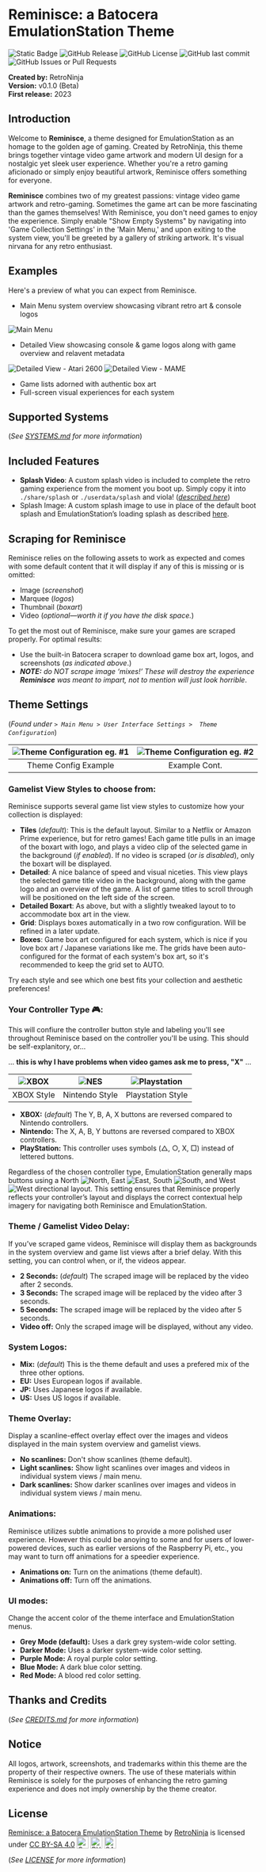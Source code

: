 # Reminisce: a Batocera EmulationStation Theme

![Static Badge](https://img.shields.io/badge/platform-batocera-%23BB2222)
![GitHub Release](https://img.shields.io/github/v/release/cdaters/es7-theme-reminisce)
![GitHub License](https://img.shields.io/github/license/cdaters/es7-theme-reminisce)
![GitHub last commit](https://img.shields.io/github/last-commit/cdaters/es7-theme-reminisce)
![GitHub Issues or Pull Requests](https://img.shields.io/github/issues/cdaters/es7-theme-reminisce)

**Created by:** RetroNinja  
**Version:** v0.1.0 (Beta)  
**First release:** 2023  

## Introduction
Welcome to **Reminisce**, a theme designed for EmulationStation as an homage to the golden age of gaming. Created by RetroNinja, this theme brings together vintage video game artwork and modern UI design for a nostalgic yet sleek user experience. Whether you're a retro gaming aficionado or simply enjoy beautiful artwork, Reminisce offers something for everyone.

**Reminisce** combines two of my greatest passions: vintage video game artwork and retro-gaming. Sometimes the game art can be more fascinating than the games themselves! With Reminisce, you don't need games to enjoy the experience. Simply enable "Show Empty Systems" by navigating into 'Game Collection Settings' in the 'Main Menu,' and upon exiting to the system view, you'll be greeted by a gallery of striking artwork. It's visual nirvana for any retro enthusiast.

## Examples
Here's a preview of what you can expect from Reminisce. 

- Main Menu system overview showcasing vibrant retro art & console logos

![Main Menu](./_inc/art/samples/001.png "Main Menu")

- Detailed View showcasing console & game logos along with game overview and relavent metadata

![Detailed View - Atari 2600](./_inc/art/samples/002.png "Detailed View - Atari 2600")
![Detailed View - MAME](./_inc/art/samples/003.png "Detailed View - MAME")

- Game lists adorned with authentic box art
- Full-screen visual experiences for each system

## Supported Systems
(*See [SYSTEMS.md](SYSTEMS.md) for more information*)

## Included Features
- **Splash Video**: A custom splash video is included to complete the retro gaming experience from the moment you boot up. Simply copy it into `./share/splash` or `./userdata/splash` and viola! (*[described here](https://wiki.batocera.org/splash_boot)*)
- Splash Image: A custom splash image to use in place of the default boot splash and EmulationStation’s loading splash as described [here](https://wiki.batocera.org/splash_boot).
  
## Scraping for Reminisce
Reminisce relies on the following assets to work as expected and comes with some default content that it will display if any of this is missing or is omitted:
* Image (*screenshot*)
* Marquee (*logos*)
* Thumbnail (*boxart*)
* Video (*optional—worth it if you have the disk space.*)

To get the most out of Reminisce, make sure your games are scraped properly. For optimal results:
- Use the built-in Batocera scraper to download game box art, logos, and screenshots (*as indicated above*.)
- ***NOTE:** do NOT scrape image ‘mixes!’ These will destroy the experience **Reminisce** was meant to impart, not to mention will just look horrible*.

## Theme Settings
(*Found under `> Main Menu > User Interface Settings >  Theme Configuration`*)

| ![Theme Configuration eg. #1](./_inc/art/samples/900.png) | ![Theme Configuration eg. #2](./_inc/art/samples/901.png) |
|:---------------------------------------------------------:|:---------------------------------------------------------:|
|    Theme Config Example    |    Example Cont.    |

### Gamelist View Styles to choose from:
Reminisce supports several game list view styles to customize how your collection is displayed:
- **Tiles** (*default*): This is the default layout. Similar to a Netflix or Amazon Prime experience, but for retro games! Each game title pulls in an image of the boxart with logo, and plays a video clip of the selected game in the background (*if enabled*). If no video is scraped (*or is disabled*), only the boxart will be displayed.
- **Detailed**: A nice balance of speed and visual niceties. This view plays the selected game title video in the background, along with the game logo and an overview of the game. A list of game titles to scroll through will be positioned on the left side of the screen.
- **Detailed Boxart**: As above, but with a slightly tweaked layout to to accommodate box art in the view.
- **Grid**: Displays boxes automatically in a two row configuration. Will be refined in a later update.
- **Boxes**: Game box art configured for each system, which is nice if you love box art / Japanese variations like me. The grids have been auto-configured for the format of each system's box art, so it's recommended to keep the grid set to AUTO.

Try each style and see which one best fits your collection and aesthetic preferences!

### Your Controller Type :video_game::
This will confiure the controller button style and labeling you'll see throughout Reminisce based on the controller you'll be using. This should be self-explanitory, or...  

... **this is why I have problems when video games ask me to press, "X"** ...

| ![XBOX](./_inc/art/samples/controller_xbox.jpg) | ![NES](./_inc/art/samples/controller_snes.jpg) | ![Playstation](./_inc/art/samples/controller_ps.jpg) |
|:-----------------------------------------------:|:----------------------------------------------:|:----------------------------------------------------:|
|    XBOX Style    |    Nintendo Style    |    Playstation Style    |

- **XBOX:** (*default*) The Y, B, A, X buttons are reversed compared to Nintendo controllers.
- **Nintendo:** The X, A, B, Y buttons are reversed compared to XBOX controllers.
- **PlayStation:** This controller uses symbols (△, ○, X, □) instead of lettered buttons.

Regardless of the chosen controller type, EmulationStation generally maps buttons using a North ![North](./_inc/art/samples/north.png), East ![East](./_inc/art/samples/east.png), South ![South](./_inc/art/samples/south.png), and West ![West](./_inc/art/samples/west.png) directional layout. This setting ensures that Reminisce properly reflects your controller’s layout and displays the correct contextual help imagery for navigating both Reminisce and EmulationStation.

### Theme / Gamelist Video Delay:
If you’ve scraped game videos, Reminisce will display them as backgrounds in the system overview and game list views after a brief delay. With this setting, you can control when, or if, the videos appear.

- **2 Seconds:** (*default*) The scraped image will be replaced by the video after 2 seconds.
- **3 Seconds:** The scraped image will be replaced by the video after 3 seconds.
- **5 Seconds:** The scraped image will be replaced by the video after 5 seconds.
- **Video off:** Only the scraped image will be displayed, without any video.

### System Logos:
- **Mix:** (*default*) This is the theme default and uses a prefered mix of the three other options.
- **EU:** Uses European logos if available.
- **JP:** Uses Japanese logos if available.
- **US:** Uses US logos if available.

### Theme Overlay:
Display a scanline-effect overlay effect over the images and videos displayed in the main system overview and gamelist views.

- **No scanlines:** Don't show scanlines (theme default).
- **Light scanlines:** Show light scanlines over images and videos in individual system views / main menu.
- **Dark scanlines:** Show darker scanlines over images and videos in individual system views / main menu.

### Animations:
Reminisce utilizes subtle animations to provide a more polished user experience. However this could be anoying to some and for users of lower-powered devices, such as earlier versions of the Raspberry Pi, etc., you may want to turn off animations for a speedier experience.

- **Animations on:** Turn on the animations (theme default).
- **Animations off:** Turn off the animations.

### UI modes:
Change the accent color of the theme interface and EmulationStation menus.

- **Grey Mode (default):** Uses a dark grey system-wide color setting.
- **Darker Mode:** Uses a darker system-wide color setting.
- **Purple Mode:** A royal purple color setting.
- **Blue Mode:** A dark blue color setting.
- **Red Mode:** A blood red color setting.

## Thanks and Credits
(*See [CREDITS.md](CREDITS.md) for more information*)

## Notice
All logos, artwork, screenshots, and trademarks within this theme are the property of their respective owners. The use of these materials within Reminisce is solely for the purposes of enhancing the retro gaming experience and does not imply ownership by the theme creator.

## License

[Reminisce: a Batocera EmulationStation Theme](https://github.com/cdaters/es7-theme-reminisce) by [RetroNinja](https://daters.net) is licensed under [CC BY-SA 4.0](https://creativecommons.org/licenses/by-sa/4.0/?ref=chooser-v1) <img src="https://mirrors.creativecommons.org/presskit/icons/cc.svg?ref=chooser-v1" alt="CC Icon" style="height:24px; vertical-align:text-bottom;"> <img src="https://mirrors.creativecommons.org/presskit/icons/by.svg?ref=chooser-v1" alt="BY Icon" style="height:24px; vertical-align:text-bottom;"> <img src="https://mirrors.creativecommons.org/presskit/icons/sa.svg?ref=chooser-v1" alt="SA Icon" style="height:24px; vertical-align:text-bottom;">

(*See [LICENSE](LICENSE) for more information*)
